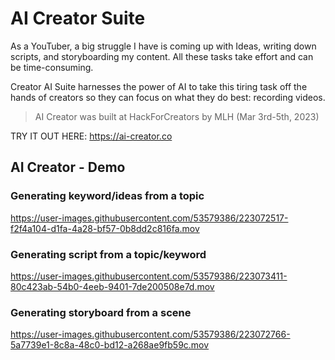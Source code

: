 # AI Creator Suite
As a YouTuber, a big struggle I have is coming up with Ideas, writing down scripts, and storyboarding my content. 
All these tasks take effort and can be time-consuming.

Creator AI Suite harnesses the power of AI to take this tiring task off the hands of creators so they can focus on what they do best: recording videos.
> AI Creator was built at HackForCreators by MLH (Mar 3rd-5th, 2023)
> 
TRY IT OUT HERE: https://ai-creator.co

## AI Creator - Demo

### Generating keyword/ideas from a topic

https://user-images.githubusercontent.com/53579386/223072517-f2f4a104-d1fa-4a28-bf57-0b8dd2c816fa.mov


### Generating script from a topic/keyword

https://user-images.githubusercontent.com/53579386/223073411-80c423ab-54b0-4eeb-9401-7de200508e7d.mov

### Generating storyboard from a scene

https://user-images.githubusercontent.com/53579386/223072766-5a7739e1-8c8a-48c0-bd12-a268ae9fb59c.mov





